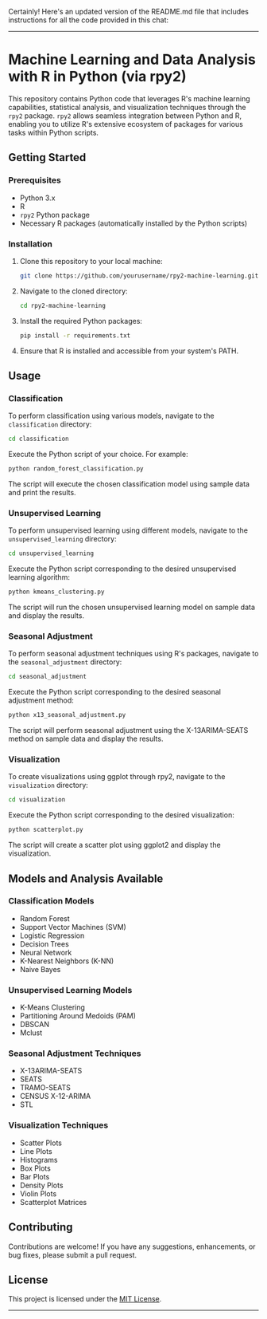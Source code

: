 Certainly! Here's an updated version of the README.md file that includes instructions for all the code provided in this chat:

---

# Machine Learning and Data Analysis with R in Python (via rpy2)

This repository contains Python code that leverages R's machine learning capabilities, statistical analysis, and visualization techniques through the `rpy2` package. `rpy2` allows seamless integration between Python and R, enabling you to utilize R's extensive ecosystem of packages for various tasks within Python scripts.

## Getting Started

### Prerequisites

- Python 3.x
- R
- `rpy2` Python package
- Necessary R packages (automatically installed by the Python scripts)

### Installation

1. Clone this repository to your local machine:

    ```bash
    git clone https://github.com/yourusername/rpy2-machine-learning.git
    ```

2. Navigate to the cloned directory:

    ```bash
    cd rpy2-machine-learning
    ```

3. Install the required Python packages:

    ```bash
    pip install -r requirements.txt
    ```

4. Ensure that R is installed and accessible from your system's PATH.

## Usage

### Classification

To perform classification using various models, navigate to the `classification` directory:

```bash
cd classification
```

Execute the Python script of your choice. For example:

```bash
python random_forest_classification.py
```

The script will execute the chosen classification model using sample data and print the results.

### Unsupervised Learning

To perform unsupervised learning using different models, navigate to the `unsupervised_learning` directory:

```bash
cd unsupervised_learning
```

Execute the Python script corresponding to the desired unsupervised learning algorithm:

```bash
python kmeans_clustering.py
```

The script will run the chosen unsupervised learning model on sample data and display the results.

### Seasonal Adjustment

To perform seasonal adjustment techniques using R's packages, navigate to the `seasonal_adjustment` directory:

```bash
cd seasonal_adjustment
```

Execute the Python script corresponding to the desired seasonal adjustment method:

```bash
python x13_seasonal_adjustment.py
```

The script will perform seasonal adjustment using the X-13ARIMA-SEATS method on sample data and display the results.

### Visualization

To create visualizations using ggplot through rpy2, navigate to the `visualization` directory:

```bash
cd visualization
```

Execute the Python script corresponding to the desired visualization:

```bash
python scatterplot.py
```

The script will create a scatter plot using ggplot2 and display the visualization.

## Models and Analysis Available

### Classification Models

- Random Forest
- Support Vector Machines (SVM)
- Logistic Regression
- Decision Trees
- Neural Network
- K-Nearest Neighbors (K-NN)
- Naive Bayes

### Unsupervised Learning Models

- K-Means Clustering
- Partitioning Around Medoids (PAM)
- DBSCAN
- Mclust

### Seasonal Adjustment Techniques

- X-13ARIMA-SEATS
- SEATS
- TRAMO-SEATS
- CENSUS X-12-ARIMA
- STL

### Visualization Techniques

- Scatter Plots
- Line Plots
- Histograms
- Box Plots
- Bar Plots
- Density Plots
- Violin Plots
- Scatterplot Matrices

## Contributing

Contributions are welcome! If you have any suggestions, enhancements, or bug fixes, please submit a pull request.

## License

This project is licensed under the [MIT License](LICENSE).

---
